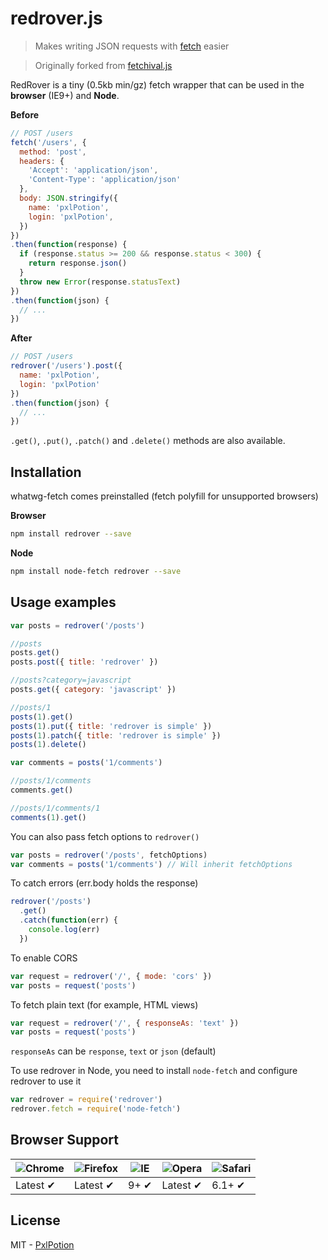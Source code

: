 # redrover.js 
> Makes writing JSON requests with [fetch](https://github.com/github/fetch) easier

> Originally forked from [fetchival.js](https://github.com/typicode/fetchival)

RedRover is a tiny (0.5kb min/gz) fetch wrapper that can be used in the __browser__ (IE9+) and __Node__.

__Before__

```javascript
// POST /users
fetch('/users', {
  method: 'post',
  headers: {
    'Accept': 'application/json',
    'Content-Type': 'application/json'
  },
  body: JSON.stringify({
    name: 'pxlPotion',
    login: 'pxlPotion',
  })
})
.then(function(response) {
  if (response.status >= 200 && response.status < 300) {
    return response.json()
  }
  throw new Error(response.statusText)
})
.then(function(json) {
  // ...
})
```

__After__

```javascript
// POST /users
redrover('/users').post({
  name: 'pxlPotion',
  login: 'pxlPotion'
})
.then(function(json) {
  // ...
})
```

`.get()`, `.put()`, `.patch()` and `.delete()` methods are also available.

## Installation

whatwg-fetch comes preinstalled (fetch polyfill for unsupported browsers)

__Browser__

```bash
npm install redrover --save
```

__Node__

```bash
npm install node-fetch redrover --save
```

## Usage examples

```javascript
var posts = redrover('/posts')

//posts
posts.get()
posts.post({ title: 'redrover' })

//posts?category=javascript
posts.get({ category: 'javascript' })

//posts/1
posts(1).get()
posts(1).put({ title: 'redrover is simple' })
posts(1).patch({ title: 'redrover is simple' })
posts(1).delete()

var comments = posts('1/comments')

//posts/1/comments
comments.get()

//posts/1/comments/1
comments(1).get()
```

You can also pass fetch options to `redrover()`

```javascript
var posts = redrover('/posts', fetchOptions)
var comments = posts('1/comments') // Will inherit fetchOptions
```

To catch errors (err.body holds the response)

```javascript
redrover('/posts')
  .get()
  .catch(function(err) {
    console.log(err)
  })
```

To enable CORS

```javascript
var request = redrover('/', { mode: 'cors' })
var posts = request('posts')
```

To fetch plain text (for example, HTML views)

```javascript
var request = redrover('/', { responseAs: 'text' })
var posts = request('posts')
```

`responseAs` can be `response`, `text` or `json` (default)

To use redrover in Node, you need to install `node-fetch` and configure redrover to use it

```javascript
var redrover = require('redrover')
redrover.fetch = require('node-fetch')
```

## Browser Support

![Chrome](https://raw.github.com/alrra/browser-logos/master/chrome/chrome_48x48.png) | ![Firefox](https://raw.github.com/alrra/browser-logos/master/firefox/firefox_48x48.png) | ![IE](https://raw.github.com/alrra/browser-logos/master/internet-explorer/internet-explorer_48x48.png) | ![Opera](https://raw.github.com/alrra/browser-logos/master/opera/opera_48x48.png) | ![Safari](https://raw.github.com/alrra/browser-logos/master/safari/safari_48x48.png)
--- | --- | --- | --- | --- |
Latest ✔ | Latest ✔ | 9+ ✔ | Latest ✔ | 6.1+ ✔ |

## License

MIT - [PxlPotion](https://github.com/pxlpotion)
